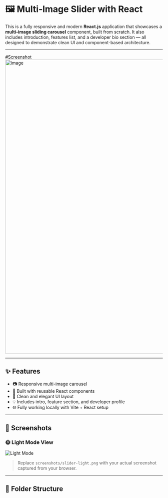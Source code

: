 # 🖼️ Multi‑Image Slider with React

This is a fully responsive and modern **React.js** application that showcases a **multi-image sliding carousel** component, built from scratch. It also includes introduction, features list, and a developer bio section — all designed to demonstrate clean UI and component-based architecture.

---
#Screenshot
<img width="1344" height="938" alt="image" src="https://github.com/user-attachments/assets/c048cb11-f4c3-41ef-9221-97d719d6203b" />



---

## ✨ Features

- 📷 Responsive multi-image carousel
- 🎯 Built with reusable React components
- 🎨 Clean and elegant UI layout
- 💡 Includes intro, feature section, and developer profile
- 🌐 Fully working locally with Vite + React setup

---

## 📸 Screenshots

### 🌞 Light Mode View
![Light Mode](screenshots/slider-light.png)

> Replace `screenshots/slider-light.png` with your actual screenshot captured from your browser.

---

## 📁 Folder Structure

